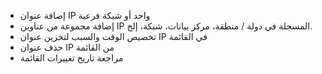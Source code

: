 * إضافة عنوان IP واحد أو شبكة فرعية
* إضافة مجموعة من عناوين IP المسجلة في دولة / منطقة، مركز بيانات، شبكة، إلخ.
* تخصيص الوقت والسبب لتخزين عنوان IP في القائمة
* حذف عنوان IP من القائمة
* مراجعة تاريخ تغييرات القائمة